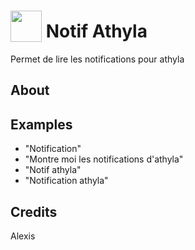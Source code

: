 # <img src="https://raw.githack.com/FortAwesome/Font-Awesome/master/svgs/solid/flag.svg" card_color="#AC101D" width="50" height="50" style="vertical-align:bottom"/> Notif Athyla
Permet de lire les notifications pour athyla

## About


## Examples
* "Notification"
* "Montre moi les notifications d'athyla"
* "Notif athyla"
* "Notification athyla"

## Credits
Alexis

